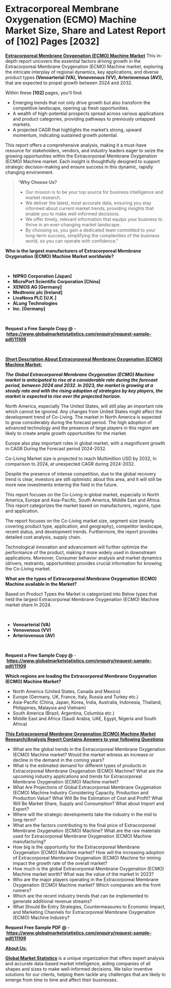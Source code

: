 <h1>Extracorporeal Membrane Oxygenation (ECMO) Machine Market Size, Share and Latest Report of [102] Pages [2032]</h1>
<p><a href="https://www.globalmarketstatistics.com/market-reports/extracorporeal-membrane-oxygenation-ecmo-machine-market-11109"><strong>Extracorporeal Membrane Oxygenation (ECMO) Machine Market</strong></a> This in-depth report uncovers the essential factors driving growth in the Extracorporeal Membrane Oxygenation (ECMO) Machine market, exploring the intricate interplay of regional dynamics, key applications, and diverse product types <strong>(Venoarterial (VA), Venovenous (VV), Arteriovenous (AV)),</strong> that are expected to propel growth between 2024 and 2032.</p>
<p>Within these <strong>[102]</strong> pages, you'll find:</p>
<ul>
<li>Emerging trends that not only drive growth but also transform the competitive landscape, opening up fresh opportunities.</li>
<li>A wealth of high-potential prospects spread across various applications and product categories, providing pathways to previously untapped markets.</li>
<li>A projected CAGR that highlights the market&rsquo;s strong, upward momentum, indicating sustained growth potential.</li>
</ul>
<p>This report offers a comprehensive analysis, making it a must-have resource for stakeholders, vendors, and industry leaders eager to seize the growing opportunities within the Extracorporeal Membrane Oxygenation (ECMO) Machine market. Each insight is thoughtfully designed to support strategic decision-making and ensure success in this dynamic, rapidly changing environment.</p>
<blockquote class="">
<p>&ldquo;<strong>Why Choose Us? </strong></p>
<ul>
<li>Our mission is to be your top source for business intelligence and market research.</li>
<li>We deliver the latest, most accurate data, ensuring you stay informed about current market trends, providing insights that enable you to make well-informed decisions.</li>
<li>We offer timely, relevant information that equips your business to thrive in an ever-changing market landscape.</li>
<li>By choosing us, you gain a dedicated team committed to your long-term success, simplifying the complexities of the business world, so you can operate with confidence.&rdquo;</li>
</ul>
</blockquote>
<p><strong>Who is the largest manufacturers of Extracorporeal Membrane Oxygenation (ECMO) Machine Market worldwide?</strong></p>
<p>&nbsp;</p>
<ul>
<li><strong>NIPRO Corporation [Japan]</strong></li>
<li><strong>MicroPort Scientific Corporation [China]</strong></li>
<li><strong>XENIOS AG [Germany]</strong></li>
<li><strong>Medtronic plc [Ireland]</strong></li>
<li><strong>LivaNova PLC [U.K.]</strong></li>
<li><strong>ALung Technologies</strong></li>
<li><strong>Inc. [Germany]</strong></li>
</ul>
<p>&nbsp;</p>
<p><strong>Request a Free Sample Copy @ -&nbsp;</strong><a href="https://www.globalmarketstatistics.com/enquiry/request-sample-pdf/11109"><strong>https://www.globalmarketstatistics.com/enquiry/request-sample-pdf/11109</strong></a></p>
<p>&nbsp;</p>
<p><strong><u>Short Description About Extracorporeal Membrane Oxygenation (ECMO) Machine Market:</u></strong></p>
<p><strong><em>The Global Extracorporeal Membrane Oxygenation (ECMO) Machine market is anticipated to rise at a considerable rate during the forecast period, between 2024 and 2032. In 2023, the market is growing at a steady rate and with the rising adoption of strategies by key players, the market is expected to rise over the projected horizon.</em></strong></p>
<p>North America, especially The United States, will still play an important role which cannot be ignored. Any changes from United States might affect the development trend of Co-Living. The market in North America is expected to grow considerably during the forecast period. The high adoption of advanced technology and the presence of large players in this region are likely to create ample growth opportunities for the market.</p>
<p>Europe also play important roles in global market, with a magnificent growth in CAGR During the Forecast period 2024-2032.</p>
<p>Co-Living Market size is projected to reach Multimillion USD by 2032, In comparison to 2024, at unexpected CAGR during 2024-2032.</p>
<p>Despite the presence of intense competition, due to the global recovery trend is clear, investors are still optimistic about this area, and it will still be more new investments entering the field in the future.</p>
<p>This report focuses on the Co-Living in global market, especially in North America, Europe and Asia-Pacific, South America, Middle East and Africa. This report categorizes the market based on manufacturers, regions, type and application.</p>
<p>The report focuses on the Co-Living market size, segment size (mainly covering product type, application, and geography), competitor landscape, recent status, and development trends. Furthermore, the report provides detailed cost analysis, supply chain.</p>
<p>Technological innovation and advancement will further optimize the performance of the product, making it more widely used in downstream applications. Moreover, Consumer behavior analysis and market dynamics (drivers, restraints, opportunities) provides crucial information for knowing the Co-Living market.</p>
<p><strong>What are the types of Extracorporeal Membrane Oxygenation (ECMO) Machine available in the Market?</strong></p>
<p>Based on Product Types the Market is categorized into Below types that held the largest Extracorporeal Membrane Oxygenation (ECMO) Machine market share In 2024.</p>
<p>&nbsp;</p>
<ul>
<li><strong>Venoarterial (VA)</strong></li>
<li><strong>Venovenous (VV)</strong></li>
<li><strong>Arteriovenous (AV)</strong></li>
</ul>
<p>&nbsp;</p>
<p><strong>Request a Free Sample Copy @</strong>&nbsp;-&nbsp;<a href="https://www.globalmarketstatistics.com/enquiry/request-sample-pdf/11109"><strong>https://www.globalmarketstatistics.com/enquiry/request-sample-pdf/11109</strong></a></p>
<p><strong>Which regions are leading the Extracorporeal Membrane Oxygenation (ECMO) Machine Market?</strong></p>
<ul>
<li>North America (United States, Canada and Mexico)</li>
<li>Europe (Germany, UK, France, Italy, Russia and Turkey etc.)</li>
<li>Asia-Pacific (China, Japan, Korea, India, Australia, Indonesia, Thailand, Philippines, Malaysia and Vietnam)</li>
<li>South America (Brazil, Argentina, Columbia etc.)</li>
<li>Middle East and Africa (Saudi Arabia, UAE, Egypt, Nigeria and South Africa)</li>
</ul>
<p><strong><u>This Extracorporeal Membrane Oxygenation (ECMO) Machine Market Research/Analysis Report Contains Answers to your following Questions</u></strong></p>
<ul>
<li>What are the global trends in the Extracorporeal Membrane Oxygenation (ECMO) Machine market? Would the market witness an increase or decline in the demand in the coming years?</li>
<li>What is the estimated demand for different types of products in Extracorporeal Membrane Oxygenation (ECMO) Machine? What are the upcoming industry applications and trends for Extracorporeal Membrane Oxygenation (ECMO) Machine market?</li>
<li>What Are Projections of Global Extracorporeal Membrane Oxygenation (ECMO) Machine Industry Considering Capacity, Production and Production Value? What Will Be the Estimation of Cost and Profit? What Will Be Market Share, Supply and Consumption? What about Import and Export?</li>
<li>Where will the strategic developments take the industry in the mid to long-term?</li>
<li>What are the factors contributing to the final price of Extracorporeal Membrane Oxygenation (ECMO) Machine? What are the raw materials used for Extracorporeal Membrane Oxygenation (ECMO) Machine manufacturing?</li>
<li>How big is the opportunity for the Extracorporeal Membrane Oxygenation (ECMO) Machine market? How will the increasing adoption of Extracorporeal Membrane Oxygenation (ECMO) Machine for mining impact the growth rate of the overall market?</li>
<li>How much is the global Extracorporeal Membrane Oxygenation (ECMO) Machine market worth? What was the value of the market In 2023?</li>
<li>Who are the major players operating in the Extracorporeal Membrane Oxygenation (ECMO) Machine market? Which companies are the front runners?</li>
<li>Which are the recent industry trends that can be implemented to generate additional revenue streams?</li>
<li>What Should Be Entry Strategies, Countermeasures to Economic Impact, and Marketing Channels for Extracorporeal Membrane Oxygenation (ECMO) Machine Industry?</li>
</ul>
<p><strong>Request Free Sample PDF @ -&nbsp;</strong><a href="https://www.globalmarketstatistics.com/enquiry/request-sample-pdf/11109"><strong>https://www.globalmarketstatistics.com/enquiry/request-sample-pdf/11109</strong></a></p>
<p><strong><u>About Us:</u></strong></p>
<p><a href="https://www.globalmarketstatistics.com/"><strong>Global Market Statistics</strong></a>&nbsp;is a unique organization that offers expert analysis and accurate data-based market intelligence, aiding companies of all shapes and sizes to make well-informed decisions. We tailor inventive solutions for our clients, helping them tackle any challenges that are likely to emerge from time to time and affect their businesses.</p>